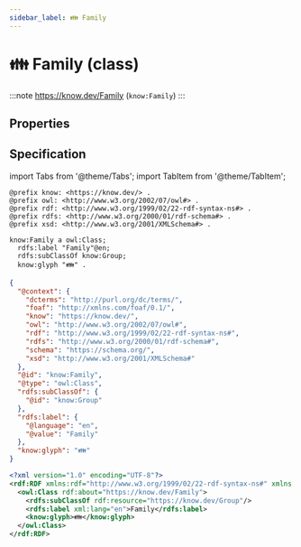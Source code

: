 ```yaml
---
sidebar_label: 👪 Family
---
```


# 👪 Family (class)

:::note
https://know.dev/Family
(`know:Family`)
:::

## Properties

## Specification

import Tabs from '@theme/Tabs';
import TabItem from '@theme/TabItem';

<Tabs>
<TabItem value="turtle" label="Turtle">

```turtle
@prefix know: <https://know.dev/> .
@prefix owl: <http://www.w3.org/2002/07/owl#> .
@prefix rdf: <http://www.w3.org/1999/02/22-rdf-syntax-ns#> .
@prefix rdfs: <http://www.w3.org/2000/01/rdf-schema#> .
@prefix xsd: <http://www.w3.org/2001/XMLSchema#> .

know:Family a owl:Class;
  rdfs:label "Family"@en;
  rdfs:subClassOf know:Group;
  know:glyph "👪" .

```

</TabItem>
<TabItem value="jsonld" label="JSON-LD">

```json
{
  "@context": {
    "dcterms": "http://purl.org/dc/terms/",
    "foaf": "http://xmlns.com/foaf/0.1/",
    "know": "https://know.dev/",
    "owl": "http://www.w3.org/2002/07/owl#",
    "rdf": "http://www.w3.org/1999/02/22-rdf-syntax-ns#",
    "rdfs": "http://www.w3.org/2000/01/rdf-schema#",
    "schema": "https://schema.org/",
    "xsd": "http://www.w3.org/2001/XMLSchema#"
  },
  "@id": "know:Family",
  "@type": "owl:Class",
  "rdfs:subClassOf": {
    "@id": "know:Group"
  },
  "rdfs:label": {
    "@language": "en",
    "@value": "Family"
  },
  "know:glyph": "👪"
}
```

</TabItem>
<TabItem value="rdfxml" label="RDF/XML">

```xml
<?xml version="1.0" encoding="UTF-8"?>
<rdf:RDF xmlns:rdf="http://www.w3.org/1999/02/22-rdf-syntax-ns#" xmlns:know="https://know.dev/" xmlns:owl="http://www.w3.org/2002/07/owl#" xmlns:rdfs="http://www.w3.org/2000/01/rdf-schema#">
  <owl:Class rdf:about="https://know.dev/Family">
    <rdfs:subClassOf rdf:resource="https://know.dev/Group"/>
    <rdfs:label xml:lang="en">Family</rdfs:label>
    <know:glyph>👪</know:glyph>
  </owl:Class>
</rdf:RDF>

```

</TabItem>
</Tabs>

[`Family`]: /Family
